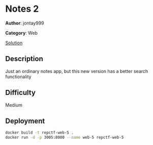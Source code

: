 # Notes 2

**Author**: jontay999

**Category**: Web

[Solution](solve/solve.py)

## Description

Just an ordinary notes app, but this new version has a better search functionality

## Difficulty

Medium

## Deployment

```bash
docker build -t repctf-web-5 .
docker run -d -p 3005:8000 --name web-5 repctf-web-5
```
